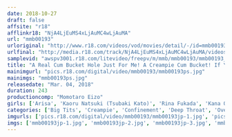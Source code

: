 ```yaml
---
date: 2018-10-27
draft: false
affsite: "r18"
afflinkr18: "NjA4LjEuMS4xLjAuMC4wLjAuMA"
url: "mmb00193"
urloriginal: "http://www.r18.com/videos/vod/movies/detail/-/id=mmb00193"
urlfinal: "http://media.r18.com/track/NjA4LjEuMS4xLjAuMC4wLjAuMA/videos/vod/movies/detail/-/id=mmb00193"
samplevid: "awspv3001.r18.com/litevideo/freepv/m/mmb/mmb00193/mmb00193_dmb_w.mp4"
title: "A Real Cum Bucket Hole Just For Me! A Creampie Cum Bucket! If You Just Do As I Say, I Promise I'll Only Do Things That Will Make You Feel Good... 12 Girls"
mainimgurl: "pics.r18.com/digital/video/mmb00193/mmb00193ps.jpg"
mainimgs: "mmb00193ps.jpg"
releasedate: "Mar. 04, 2018"
duration: 243
productioncomp: "Momotaro Eizo"
girls: ['Arisa', 'Kaoru Natsuki (Tsubaki Kato)', 'Rina Fukada', 'Kana Ohori', 'Akane Satozaki', 'Yuri Konishi', 'Marin Aono', 'Saki Mizumi', 'Noa Imai', 'Haruna Saeki']
categories: ['Big Tits', 'Creampie', 'Confinement', 'Deep Throat', 'Over 4 Hours']
imgurls: ['pics.r18.com/digital/video/mmb00193/mmb00193jp-1.jpg', 'pics.r18.com/digital/video/mmb00193/mmb00193jp-2.jpg', 'pics.r18.com/digital/video/mmb00193/mmb00193jp-3.jpg', 'pics.r18.com/digital/video/mmb00193/mmb00193jp-4.jpg', 'pics.r18.com/digital/video/mmb00193/mmb00193jp-5.jpg', 'pics.r18.com/digital/video/mmb00193/mmb00193jp-6.jpg', 'pics.r18.com/digital/video/mmb00193/mmb00193jp-7.jpg', 'pics.r18.com/digital/video/mmb00193/mmb00193jp-8.jpg', 'pics.r18.com/digital/video/mmb00193/mmb00193jp-9.jpg', 'pics.r18.com/digital/video/mmb00193/mmb00193jp-10.jpg', 'pics.r18.com/digital/video/mmb00193/mmb00193jp-11.jpg', 'pics.r18.com/digital/video/mmb00193/mmb00193jp-12.jpg', 'pics.r18.com/digital/video/mmb00193/mmb00193jp-13.jpg', 'pics.r18.com/digital/video/mmb00193/mmb00193jp-14.jpg', 'pics.r18.com/digital/video/mmb00193/mmb00193jp-15.jpg', 'pics.r18.com/digital/video/mmb00193/mmb00193jp-16.jpg', 'pics.r18.com/digital/video/mmb00193/mmb00193jp-17.jpg', 'pics.r18.com/digital/video/mmb00193/mmb00193jp-18.jpg', 'pics.r18.com/digital/video/mmb00193/mmb00193jp-19.jpg', 'pics.r18.com/digital/video/mmb00193/mmb00193jp-20.jpg']
imgs: ['mmb00193jp-1.jpg', 'mmb00193jp-2.jpg', 'mmb00193jp-3.jpg', 'mmb00193jp-4.jpg', 'mmb00193jp-5.jpg', 'mmb00193jp-6.jpg', 'mmb00193jp-7.jpg', 'mmb00193jp-8.jpg', 'mmb00193jp-9.jpg', 'mmb00193jp-10.jpg', 'mmb00193jp-11.jpg', 'mmb00193jp-12.jpg', 'mmb00193jp-13.jpg', 'mmb00193jp-14.jpg', 'mmb00193jp-15.jpg', 'mmb00193jp-16.jpg', 'mmb00193jp-17.jpg', 'mmb00193jp-18.jpg', 'mmb00193jp-19.jpg', 'mmb00193jp-20.jpg']
---
```

